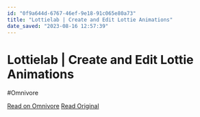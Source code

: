 ```yaml
---
id: "0f9a644d-6767-46ef-9e18-91c065e80a73"
title: "Lottielab | Create and Edit Lottie Animations"
date_saved: "2023-08-16 12:57:39"
---
```


# Lottielab | Create and Edit Lottie Animations
#Omnivore

[Read on Omnivore](https://omnivore.app/me/lottielab-create-and-edit-lottie-animations-189fe35639d)
[Read Original](https://www.lottielab.com)

